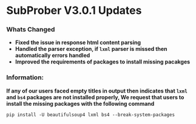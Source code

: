 # SubProber V3.0.1 Updates

### Whats Changed

   - **Fixed the issue in response html content parsing**
   - **Handled the parser exception, if `lxml` parser is missed then automatically errors handled**
   - **Improved the requirements of packages to install missing pacakges**
  
### Information:

**If any of our users faced empty titles in output then indicates that `lxml` and `bs4` packages are not installed properly, We request that users to install the missing packages with the following command**

```
pip install -U beautifulsoup4 lxml bs4 --break-system-packages
```

